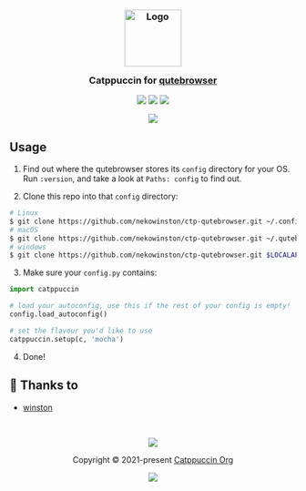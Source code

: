 <h3 align="center">
	<img src="https://raw.githubusercontent.com/catppuccin/catppuccin/main/assets/logos/exports/1544x1544_circle.png" width="100" alt="Logo"/><br/>
	<img src="https://raw.githubusercontent.com/catppuccin/catppuccin/main/assets/misc/transparent.png" height="30" width="0px"/>
	Catppuccin for <a href="https://github.com/qutebrowser/qutebrowser">qutebrowser</a>
	<img src="https://raw.githubusercontent.com/catppuccin/catppuccin/main/assets/misc/transparent.png" height="30" width="0px"/>
</h3>

<p align="center">
	<a href="https://github.com/catppuccin/qutebrowser/stargazers"><img src="https://img.shields.io/github/stars/catppuccin/qutebrowser?colorA=363a4f&colorB=b7bdf8&style=for-the-badge"></a>
	<a href="https://github.com/catppuccin/qutebrowser/issues"><img src="https://img.shields.io/github/issues/catppuccin/qutebrowser?colorA=363a4f&colorB=f5a97f&style=for-the-badge"></a>
	<a href="https://github.com/catppuccin/qutebrowser/contributors"><img src="https://img.shields.io/github/contributors/catppuccin/qutebrowser?colorA=363a4f&colorB=a6da95&style=for-the-badge"></a>
</p>

<p align="center">
	<img src="https://raw.githubusercontent.com/nekowinston/ctp-qutebrowser/main/assets/screenshot.png"/>
</p>

## Usage

1. Find out where the qutebrowser stores its `config` directory for your OS.<br/>
   Run `:version`, and take a look at `Paths: config` to find out.

2. Clone this repo into that `config` directory:

```sh
# Linux
$ git clone https://github.com/nekowinston/ctp-qutebrowser.git ~/.config/qutebrowser/catppuccin
# macOS
$ git clone https://github.com/nekowinston/ctp-qutebrowser.git ~/.qutebrowser/catppuccin
# windows
$ git clone https://github.com/nekowinston/ctp-qutebrowser.git $LOCALAPPDATA/qutebrowser/config/catppuccin
```

3. Make sure your `config.py` contains:

```python
import catppuccin

# load your autoconfig, use this if the rest of your config is empty!
config.load_autoconfig()

# set the flavour you'd like to use
catppuccin.setup(c, 'mocha')
```

4. Done!

## 💝 Thanks to

-   [winston](https://github.com/nekowinston)

&nbsp;

<p align="center">
	<img src="https://raw.githubusercontent.com/catppuccin/catppuccin/main/assets/footers/gray0_ctp_on_line.svg?sanitize=true" />
</p>

<p align="center">
	Copyright &copy; 2021-present <a href="https://github.com/catppuccin" target="_blank">Catppuccin Org</a>
</p>

<p align="center">
	<a href="https://github.com/catppuccin/catppuccin/blob/main/LICENSE"><img src="https://img.shields.io/static/v1.svg?style=for-the-badge&label=License&message=MIT&logoColor=d9e0ee&colorA=363a4f&colorB=b7bdf8"/></a>
</p>
